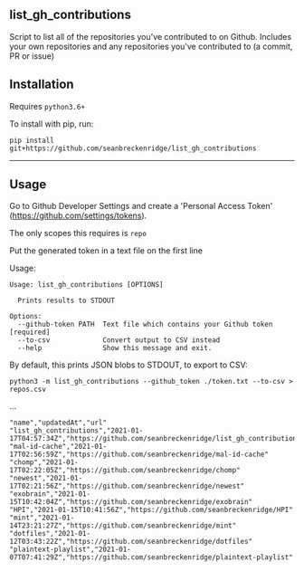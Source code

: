 ## list_gh_contributions

Script to list all of the repositories you've contributed to on Github. Includes your own repositories and any repositories you've contributed to (a commit, PR or issue)

## Installation

Requires `python3.6+`

To install with pip, run:

    pip install git+https://github.com/seanbreckenridge/list_gh_contributions

---

## Usage

Go to Github Developer Settings and create a 'Personal Access Token' (https://github.com/settings/tokens).

The only scopes this requires is `repo`

Put the generated token in a text file on the first line

Usage:

```
Usage: list_gh_contributions [OPTIONS]

  Prints results to STDOUT

Options:
  --github-token PATH  Text file which contains your Github token  [required]
  --to-csv             Convert output to CSV instead
  --help               Show this message and exit.
```

By default, this prints JSON blobs to STDOUT, to export to CSV:

```
python3 -m list_gh_contributions --github_token ./token.txt --to-csv > repos.csv
```

...

```csv
"name","updatedAt","url"
"list_gh_contributions","2021-01-17T04:57:34Z","https://github.com/seanbreckenridge/list_gh_contributions"
"mal-id-cache","2021-01-17T02:56:59Z","https://github.com/seanbreckenridge/mal-id-cache"
"chomp","2021-01-17T02:22:05Z","https://github.com/seanbreckenridge/chomp"
"newest","2021-01-17T02:21:56Z","https://github.com/seanbreckenridge/newest"
"exobrain","2021-01-15T10:42:04Z","https://github.com/seanbreckenridge/exobrain"
"HPI","2021-01-15T10:41:56Z","https://github.com/seanbreckenridge/HPI"
"mint","2021-01-14T23:21:27Z","https://github.com/seanbreckenridge/mint"
"dotfiles","2021-01-12T03:43:22Z","https://github.com/seanbreckenridge/dotfiles"
"plaintext-playlist","2021-01-07T07:41:29Z","https://github.com/seanbreckenridge/plaintext-playlist"
```
